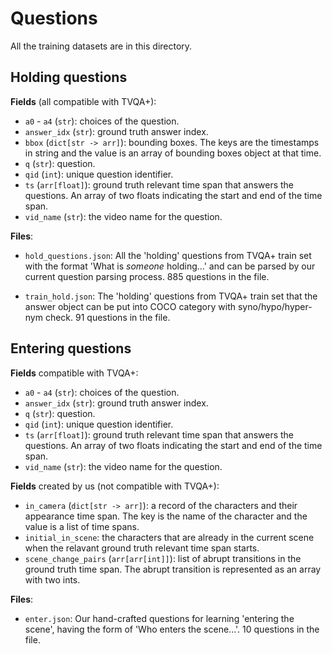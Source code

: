 # Questions

All the training datasets are in this directory.

## Holding questions

**Fields** (all compatible with TVQA+):

* `a0` - `a4` (`str`): choices of the question.
* `answer_idx` (`str`): ground truth answer index.
* `bbox` (`dict[str -> arr]`): bounding boxes. The keys are the timestamps in
  string and the value is an array of bounding boxes object at that time.
* `q` (`str`): question.
* `qid` (`int`): unique question identifier.
* `ts` (`arr[float]`): ground truth relevant time span that answers the
  questions. An array of two floats indicating the start and end of the time
  span.
* `vid_name` (`str`): the video name for the question.

**Files**:

* `hold_questions.json`: All the 'holding' questions from TVQA+ train set with
  the format 'What is *someone* holding...' and can be parsed by our current
  question parsing process. 885 questions in the file.

* `train_hold.json`: The 'holding' questions from TVQA+ train set that the
  answer object can be put into COCO category with syno/hypo/hyper-nym check. 91
  questions in the file.

## Entering questions

**Fields** compatible with TVQA+:

* `a0` - `a4` (`str`): choices of the question.
* `answer_idx` (`str`): ground truth answer index.
* `q` (`str`): question.
* `qid` (`int`): unique question identifier.
* `ts` (`arr[float]`): ground truth relevant time span that answers the
  questions. An array of two floats indicating the start and end of the time
  span.
* `vid_name` (`str`): the video name for the question.

**Fields** created by us (not compatible with TVQA+):

* `in_camera` (`dict[str -> arr]`): a record of the characters and their
  appearance time span. The key is the name of the character and the value is a
  list of time spans.
* `initial_in_scene`: the characters that are already in the current scene when
  the relavant ground truth relevant time span starts.
* `scene_change_pairs` (`arr[arr[int]]`): list of abrupt transitions in the
  ground truth time span. The abrupt transition is represented as an array with
  two ints.

**Files**:

* `enter.json`: Our hand-crafted questions for learning 'entering the scene',
  having the form of 'Who enters the scene...'. 10 questions in the file.


